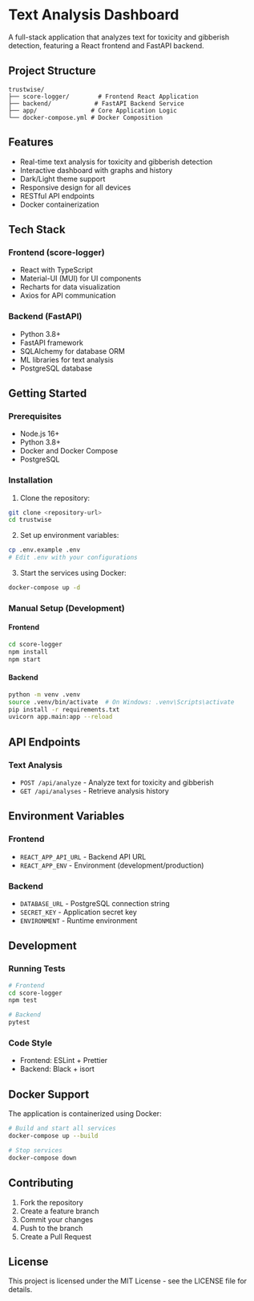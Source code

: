 # Text Analysis Dashboard

A full-stack application that analyzes text for toxicity and gibberish detection, featuring a React frontend and FastAPI backend.

## Project Structure

```
trustwise/
├── score-logger/        # Frontend React Application
├── backend/            # FastAPI Backend Service
├── app/               # Core Application Logic
└── docker-compose.yml # Docker Composition
```

## Features

- Real-time text analysis for toxicity and gibberish detection
- Interactive dashboard with graphs and history
- Dark/Light theme support
- Responsive design for all devices
- RESTful API endpoints
- Docker containerization

## Tech Stack

### Frontend (score-logger)
- React with TypeScript
- Material-UI (MUI) for UI components
- Recharts for data visualization
- Axios for API communication

### Backend (FastAPI)
- Python 3.8+
- FastAPI framework
- SQLAlchemy for database ORM
- ML libraries for text analysis
- PostgreSQL database

## Getting Started

### Prerequisites
- Node.js 16+
- Python 3.8+
- Docker and Docker Compose
- PostgreSQL

### Installation

1. Clone the repository:
```bash
git clone <repository-url>
cd trustwise
```

2. Set up environment variables:
```bash
cp .env.example .env
# Edit .env with your configurations
```

3. Start the services using Docker:
```bash
docker-compose up -d
```

### Manual Setup (Development)

#### Frontend
```bash
cd score-logger
npm install
npm start
```

#### Backend
```bash
python -m venv .venv
source .venv/bin/activate  # On Windows: .venv\Scripts\activate
pip install -r requirements.txt
uvicorn app.main:app --reload
```

## API Endpoints

### Text Analysis
- `POST /api/analyze` - Analyze text for toxicity and gibberish
- `GET /api/analyses` - Retrieve analysis history

## Environment Variables

### Frontend
- `REACT_APP_API_URL` - Backend API URL
- `REACT_APP_ENV` - Environment (development/production)

### Backend
- `DATABASE_URL` - PostgreSQL connection string
- `SECRET_KEY` - Application secret key
- `ENVIRONMENT` - Runtime environment

## Development

### Running Tests
```bash
# Frontend
cd score-logger
npm test

# Backend
pytest
```

### Code Style
- Frontend: ESLint + Prettier
- Backend: Black + isort

## Docker Support

The application is containerized using Docker:

```bash
# Build and start all services
docker-compose up --build

# Stop services
docker-compose down
```

## Contributing

1. Fork the repository
2. Create a feature branch
3. Commit your changes
4. Push to the branch
5. Create a Pull Request

## License

This project is licensed under the MIT License - see the LICENSE file for details. 